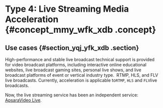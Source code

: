 # Type 4: Live Streaming Media Acceleration {#concept_mmy_wfk_xdb .concept}

## Use cases {#section_yqj_yfk_xdb .section}

High-performance and stable live broadcast technical support is provided for video broadcast platforms, including interactive online educational websites, live broadcast gaming sites, personal live shows, and live broadcast platforms of event or vertical industry type.  RTMP, HLS, and FLV live broadcasts. Currently, acceleration is applicable to`RTMP`, `HLS` and `FLV`live broadcasts.

Now, the live streaming service has been an independent service: [ApsaraVideo Live](https://www.alibabacloud.com/product/apsaravideo-for-live).

